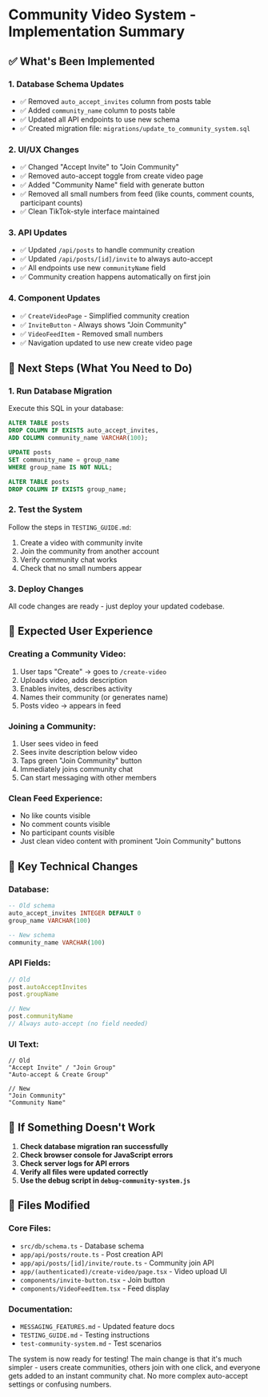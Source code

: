 # Community Video System - Implementation Summary

## ✅ What's Been Implemented

### 1. **Database Schema Updates**
- ✅ Removed `auto_accept_invites` column from posts table
- ✅ Added `community_name` column to posts table
- ✅ Updated all API endpoints to use new schema
- ✅ Created migration file: `migrations/update_to_community_system.sql`

### 2. **UI/UX Changes**
- ✅ Changed "Accept Invite" to "Join Community"
- ✅ Removed auto-accept toggle from create video page
- ✅ Added "Community Name" field with generate button
- ✅ Removed all small numbers from feed (like counts, comment counts, participant counts)
- ✅ Clean TikTok-style interface maintained

### 3. **API Updates**
- ✅ Updated `/api/posts` to handle community creation
- ✅ Updated `/api/posts/[id]/invite` to always auto-accept
- ✅ All endpoints use new `communityName` field
- ✅ Community creation happens automatically on first join

### 4. **Component Updates**
- ✅ `CreateVideoPage` - Simplified community creation
- ✅ `InviteButton` - Always shows "Join Community"
- ✅ `VideoFeedItem` - Removed small numbers
- ✅ Navigation updated to use new create video page

## 🚀 Next Steps (What You Need to Do)

### 1. **Run Database Migration**
Execute this SQL in your database:

```sql
ALTER TABLE posts 
DROP COLUMN IF EXISTS auto_accept_invites,
ADD COLUMN community_name VARCHAR(100);

UPDATE posts 
SET community_name = group_name 
WHERE group_name IS NOT NULL;

ALTER TABLE posts 
DROP COLUMN IF EXISTS group_name;
```

### 2. **Test the System**
Follow the steps in `TESTING_GUIDE.md`:
1. Create a video with community invite
2. Join the community from another account
3. Verify community chat works
4. Check that no small numbers appear

### 3. **Deploy Changes**
All code changes are ready - just deploy your updated codebase.

## 🎯 Expected User Experience

### Creating a Community Video:
1. User taps "Create" → goes to `/create-video`
2. Uploads video, adds description
3. Enables invites, describes activity
4. Names their community (or generates name)
5. Posts video → appears in feed

### Joining a Community:
1. User sees video in feed
2. Sees invite description below video
3. Taps green "Join Community" button
4. Immediately joins community chat
5. Can start messaging with other members

### Clean Feed Experience:
- No like counts visible
- No comment counts visible  
- No participant counts visible
- Just clean video content with prominent "Join Community" buttons

## 🔧 Key Technical Changes

### Database:
```sql
-- Old schema
auto_accept_invites INTEGER DEFAULT 0
group_name VARCHAR(100)

-- New schema  
community_name VARCHAR(100)
```

### API Fields:
```javascript
// Old
post.autoAcceptInvites
post.groupName

// New
post.communityName
// Always auto-accept (no field needed)
```

### UI Text:
```
// Old
"Accept Invite" / "Join Group"
"Auto-accept & Create Group"

// New  
"Join Community"
"Community Name"
```

## 🐛 If Something Doesn't Work

1. **Check database migration ran successfully**
2. **Check browser console for JavaScript errors**
3. **Check server logs for API errors**
4. **Verify all files were updated correctly**
5. **Use the debug script in `debug-community-system.js`**

## 📁 Files Modified

### Core Files:
- `src/db/schema.ts` - Database schema
- `app/api/posts/route.ts` - Post creation API
- `app/api/posts/[id]/invite/route.ts` - Community join API
- `app/(authenticated)/create-video/page.tsx` - Video upload UI
- `components/invite-button.tsx` - Join button
- `components/VideoFeedItem.tsx` - Feed display

### Documentation:
- `MESSAGING_FEATURES.md` - Updated feature docs
- `TESTING_GUIDE.md` - Testing instructions
- `test-community-system.md` - Test scenarios

The system is now ready for testing! The main change is that it's much simpler - users create communities, others join with one click, and everyone gets added to an instant community chat. No more complex auto-accept settings or confusing numbers.